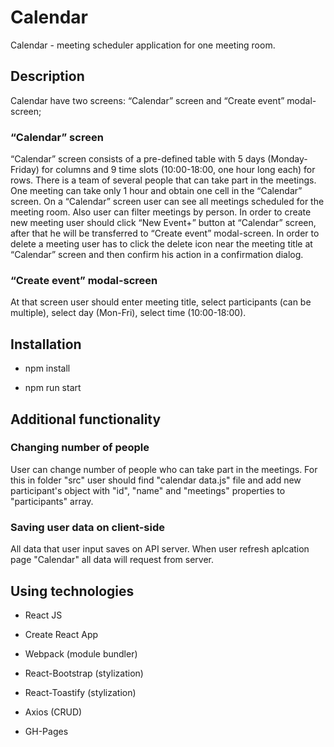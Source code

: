 # Calendar

Calendar - meeting scheduler application for one meeting room.

## Description

Calendar have two screens: “Calendar” screen and “Create event” modal-screen;

### “Calendar” screen

“Calendar” screen consists of a pre-defined table with 5 days (Monday-Friday)
for columns and 9 time slots (10:00-18:00, one hour long each) for rows. There
is a team of several people that can take part in the meetings. One meeting can
take only 1 hour and obtain one cell in the “Calendar” screen. On a “Calendar”
screen user can see all meetings scheduled for the meeting room. Also user can
filter meetings by person. In order to create new meeting user should click “New
Event+” button at “Calendar” screen, after that he will be transferred to
“Create event” modal-screen. In order to delete a meeting user has to click the
delete icon near the meeting title at “Calendar” screen and then confirm his
action in a confirmation dialog.

### “Create event” modal-screen

At that screen user should enter meeting title, select participants (can be
multiple), select day (Mon-Fri), select time (10:00-18:00).

## Installation

- npm install

- npm run start

## Additional functionality

### Changing number of people

User can change number of people who can take part in the meetings. For this in
folder "src" user should find "calendar data.js" file and add new participant's
object with "id", "name" and "meetings" properties to "participants" array.

### Saving user data on client-side

All data that user input saves on API server. When user refresh aplcation page
"Calendar" all data will request from server.

## Using technologies

- React JS 

- Create React App

- Webpack (module bundler)

- React-Bootstrap (stylization)

- React-Toastify (stylization)

- Axios (CRUD)

- GH-Pages
